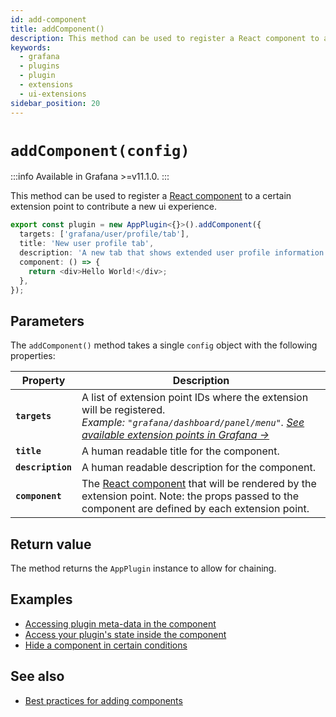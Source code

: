 ```yaml
---
id: add-component
title: addComponent()
description: This method can be used to register a React component to a certain extension point to contribute a new ui experience.
keywords:
  - grafana
  - plugins
  - plugin
  - extensions
  - ui-extensions
sidebar_position: 20
---
```


# `addComponent(config)`

:::info
Available in Grafana >=v11.1.0.
:::

This method can be used to register a [React component](https://react.dev/learn/your-first-component) to a certain extension point to contribute a new ui experience.

```typescript
export const plugin = new AppPlugin<{}>().addComponent({
  targets: ['grafana/user/profile/tab'],
  title: 'New user profile tab',
  description: 'A new tab that shows extended user profile information',
  component: () => {
    return <div>Hello World!</div>;
  },
});
```

## Parameters

The `addComponent()` method takes a single `config` object with the following properties:

| Property          | Description                                                                                                                                                                                                              |
| ----------------- | ------------------------------------------------------------------------------------------------------------------------------------------------------------------------------------------------------------------------ |
| **`targets`**     | A list of extension point IDs where the extension will be registered. <br /> _Example: `"grafana/dashboard/panel/menu"`. [See available extension points in Grafana &rarr;](#available-extension-points-within-grafana)_ |
| **`title`**       | A human readable title for the component.                                                                                                                                                                                |
| **`description`** | A human readable description for the component.                                                                                                                                                                          |
| **`component`**   | The [React component](https://react.dev/learn/your-first-component) that will be rendered by the extension point. Note: the props passed to the component are defined by each extension point.                           |

## Return value

The method returns the `AppPlugin` instance to allow for chaining.

## Examples

- [Accessing plugin meta-data in the component](../../tutorials/ui-extensions/register-an-extension.md#accessing-plugin-meta-in-a-component)
- [Access your plugin's state inside the component](../../tutorials/ui-extensions/register-an-extension.md#access-plugin-state-in-a-component)
- [Hide a component in certain conditions](../../tutorials/ui-extensions/register-an-extension.md#hide-a-component-in-certain-conditions)

## See also

- [Best practices for adding components](../../tutorials/ui-extensions/register-an-extension.md#best-practices-for-adding-components)
